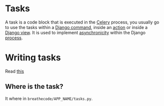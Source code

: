 # Tasks

A task is a code block that is executed in the [Celery](./introduction.md) process, you usually go to use the tasks within a [Django command](../django/commands.md), inside an [action](../4geeks/actions.md) or inside a [Django view](../django-rest-framework/views.md). It is used to implement [asynchronicity](<https://en.wikipedia.org/wiki/Asynchrony_(computer_programming)>) within the Django [process](<https://en.wikipedia.org/wiki/Process_(computing)>).

# Writing tasks

Read [this](https://docs.celeryq.dev/en/stable/userguide/tasks.html#basics)

## Where is the task?

It where in `breathecode/APP_NAME/tasks.py`.
